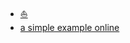 - [:boat:](/CS/ML/README.md)
- [a simple example online](https://dzylikecode.github.io/Inspire-Neural-network/#/)
